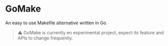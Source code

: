 # GoMake
An easy to use Makefile alternative written in Go.

> :warning: GoMake is currently en experimental project, expect its feature and APIs to change frequently.
